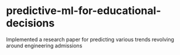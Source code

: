 # predictive-ml-for-educational-decisions
Implemented a research paper for predicting various trends revolving around engineering admissions
